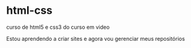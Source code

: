 # html-css
 curso de html5 e css3 do curso em video


Estou aprendendo a criar sites e agora vou gerenciar meus repositórios
